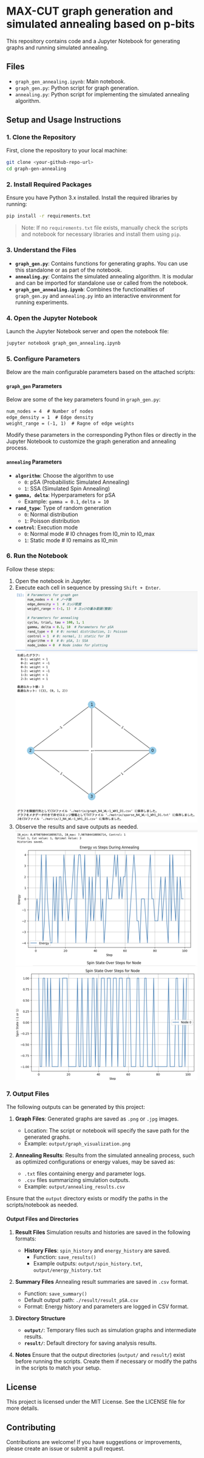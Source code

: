 # MAX-CUT graph generation and simulated annealing based on p-bits

This repository contains code and a Jupyter Notebook for generating graphs and running simulated annealing.

## Files
- `graph_gen_annealing.ipynb`: Main notebook.
- `graph_gen.py`: Python script for graph generation.
- `annealing.py`: Python script for implementing the simulated annealing algorithm.

## Setup and Usage Instructions

### 1. Clone the Repository
First, clone the repository to your local machine:
```bash
git clone <your-github-repo-url>
cd graph-gen-annealing
```

### 2. Install Required Packages
Ensure you have Python 3.x installed. Install the required libraries by running:
```bash
pip install -r requirements.txt
```
> Note: If no `requirements.txt` file exists, manually check the scripts and notebook for necessary libraries and install them using `pip`.

### 3. Understand the Files
- **`graph_gen.py`**: Contains functions for generating graphs. You can use this standalone or as part of the notebook.
- **`annealing.py`**: Contains the simulated annealing algorithm. It is modular and can be imported for standalone use or called from the notebook.
- **`graph_gen_annealing.ipynb`**: Combines the functionalities of `graph_gen.py` and `annealing.py` into an interactive environment for running experiments.

### 4. Open the Jupyter Notebook
Launch the Jupyter Notebook server and open the notebook file:
```bash
jupyter notebook graph_gen_annealing.ipynb
```

### 5. Configure Parameters
Below are the main configurable parameters based on the attached scripts:

#### `graph_gen` Parameters
Below are some of the key parameters found in `graph_gen.py`:
```
num_nodes = 4  # Number of nodes
edge_density = 1  # Edge density
weight_range = (-1, 1)  # Ragne of edge weights
```
Modify these parameters in the corresponding Python files or directly in the Jupyter Notebook to customize the graph generation and annealing process.

#### `annealing` Parameters
- **`algorithm`**: Choose the algorithm to use
  - `0`: pSA (Probabilistic Simulated Annealing)
  - `1`: SSA (Simulated Spin Annealing)
- **`gamma, delta`**: Hyperparameters for pSA
  - Example: `gamma = 0.1`, `delta = 10`
- **`rand_type`**: Type of random generation
  - `0`: Normal distribution
  - `1`: Poisson distribution
- **`control`**: Execution mode
  - `0`: Normal mode # I0 chnages from I0_min to I0_max
  - `1`: Static mode # I0 remains as I0_min

### 6. Run the Notebook
Follow these steps:
1. Open the notebook in Jupyter.
2. Execute each cell in sequence by pressing `Shift + Enter`.
![Notebook Example](images/parameter.png)
![Notebook Example](images/graph.png)
3. Observe the results and save outputs as needed.
![Notebook Example](images/energy.png)
![Notebook Example](images/spin_node.png)

### 7. Output Files
The following outputs can be generated by this project:

1. **Graph Files**: Generated graphs are saved as `.png` or `.jpg` images. 
   - Location: The script or notebook will specify the save path for the generated graphs.
   - Example: `output/graph_visualization.png`

2. **Annealing Results**: Results from the simulated annealing process, such as optimized configurations or energy values, may be saved as:
   - `.txt` files containing energy and parameter logs.
   - `.csv` files summarizing simulation outputs.
   - Example: `output/annealing_results.csv`

Ensure that the `output` directory exists or modify the paths in the scripts/notebook as needed.

#### Output Files and Directories

1. **Result Files**
   Simulation results and histories are saved in the following formats:
   - **History Files**: `spin_history` and `energy_history` are saved.
     - Function: `save_results()`
     - Example outputs: `output/spin_history.txt`, `output/energy_history.txt`

2. **Summary Files**
   Annealing result summaries are saved in `.csv` format.
   - Function: `save_summary()`
   - Default output path: `./result/result_pSA.csv`
   - Format: Energy history and parameters are logged in CSV format.

3. **Directory Structure**
   - **`output/`**: Temporary files such as simulation graphs and intermediate results.
   - **`result/`**: Default directory for saving analysis results.

4. **Notes**
   Ensure that the output directories (`output/` and `result/`) exist before running the scripts. Create them if necessary or modify the paths in the scripts to match your setup.


## License
This project is licensed under the MIT License. See the LICENSE file for more details.

## Contributing
Contributions are welcome! If you have suggestions or improvements, please create an issue or submit a pull request.

